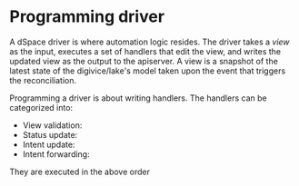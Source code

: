 # Programming driver

A dSpace driver is where automation logic resides. The driver takes a *view* as the input, executes a set of handlers that edit the view,  and writes the updated view as the output to the apiserver.  A view is a snapshot of the latest state of the digivice/lake's model taken upon the event that triggers the reconciliation. 

Programming a driver is about writing handlers. The handlers can be categorized into:

* View validation:
* Status update:
* Intent update:
* Intent forwarding: 

They are executed in the above order